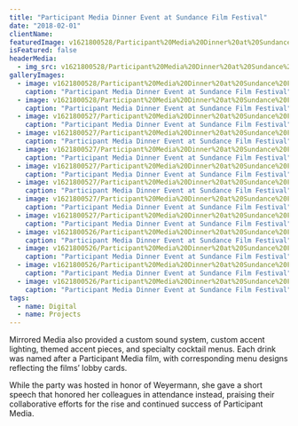 ```yaml
---
title: "Participant Media Dinner Event at Sundance Film Festival"
date: "2018-02-01"
clientName: 
featuredImage: v1621800528/Participant%20Media%20Dinner%20at%20Sundance%20Film%20Festival/J011918A-0006_nkcbor.jpg
isFeatured: false
headerMedia:
  - img_src: v1621800528/Participant%20Media%20Dinner%20at%20Sundance%20Film%20Festival/J011918A-0006_nkcbor.jpg
galleryImages:
  - image: v1621800528/Participant%20Media%20Dinner%20at%20Sundance%20Film%20Festival/J011918A-0024-1_kus6cl.jpg
    caption: "Participant Media Dinner Event at Sundance Film Festival"
  - image: v1621800528/Participant%20Media%20Dinner%20at%20Sundance%20Film%20Festival/J011918A-0031-1_vmarl2.jpg
    caption: "Participant Media Dinner Event at Sundance Film Festival"
  - image: v1621800527/Participant%20Media%20Dinner%20at%20Sundance%20Film%20Festival/J011918A-0100-1_ziexzh.jpg
    caption: "Participant Media Dinner Event at Sundance Film Festival"
  - image: v1621800527/Participant%20Media%20Dinner%20at%20Sundance%20Film%20Festival/J011918A-0060-1_dg2iel.jpg
    caption: "Participant Media Dinner Event at Sundance Film Festival"
  - image: v1621800527/Participant%20Media%20Dinner%20at%20Sundance%20Film%20Festival/J011918A-0081-1_g9pauq.jpg
    caption: "Participant Media Dinner Event at Sundance Film Festival"
  - image: v1621800527/Participant%20Media%20Dinner%20at%20Sundance%20Film%20Festival/J011918A-0086-1_zu6fiy.jpg
    caption: "Participant Media Dinner Event at Sundance Film Festival"
  - image: v1621800527/Participant%20Media%20Dinner%20at%20Sundance%20Film%20Festival/J011918A-0233-1_zuktw5.jpg
    caption: "Participant Media Dinner Event at Sundance Film Festival"
  - image: v1621800527/Participant%20Media%20Dinner%20at%20Sundance%20Film%20Festival/J011918A-0135-1_bxwr9w.jpg
    caption: "Participant Media Dinner Event at Sundance Film Festival"
  - image: v1621800527/Participant%20Media%20Dinner%20at%20Sundance%20Film%20Festival/J011918A-0257-1_o5lzzl.jpg
    caption: "Participant Media Dinner Event at Sundance Film Festival"
  - image: v1621800526/Participant%20Media%20Dinner%20at%20Sundance%20Film%20Festival/J011918A-0268-1_umpb3p.jpg
    caption: "Participant Media Dinner Event at Sundance Film Festival"
  - image: v1621800526/Participant%20Media%20Dinner%20at%20Sundance%20Film%20Festival/J011918A-0190-1_e8sike.jpg
    caption: "Participant Media Dinner Event at Sundance Film Festival"
  - image: v1621800526/Participant%20Media%20Dinner%20at%20Sundance%20Film%20Festival/J011918A-0206-1_idtkhk.jpg
    caption: "Participant Media Dinner Event at Sundance Film Festival"
  - image: v1621800526/Participant%20Media%20Dinner%20at%20Sundance%20Film%20Festival/J011918A-0275-1_mr9p2a.jpg
    caption: "Participant Media Dinner Event at Sundance Film Festival"
tags:
  - name: Digital
  - name: Projects
---
```


Mirrored Media also provided a custom sound system, custom accent lighting, themed accent pieces, and specialty cocktail menus. Each drink was named after a Participant Media film, with corresponding menu designs reflecting the films’ lobby cards.

While the party was hosted in honor of Weyermann, she gave a short speech that honored her colleagues in attendance instead, praising their collaborative efforts for the rise and continued success of Participant Media.